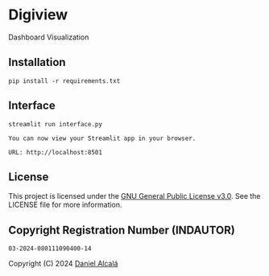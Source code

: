 # Digiview
Dashboard Visualization

## Installation
```consol
pip install -r requirements.txt
```


## Interface
```consol
streamlit run interface.py
```
    You can now view your Streamlit app in your browser.    
    
    URL: http://localhost:8501


## License

This project is licensed under the [GNU General Public License v3.0](https://www.gnu.org/licenses/gpl-3.0.html). See the LICENSE file for more information.


## Copyright Registration Number (INDAUTOR)

```Número de registro
03-2024-080111090400-14
```

Copyright (C) 2024 [Daniel Alcalá](https://github.com/dpyalq)
